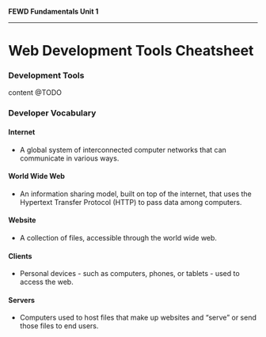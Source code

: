 **FEWD Fundamentals Unit 1**

---

# Web Development Tools Cheatsheet

### Development Tools

content @TODO

### Developer Vocabulary

#### Internet
* A global system of interconnected computer networks that can communicate in various ways.

#### World Wide Web
* An information sharing model, built on top of the internet, that uses the Hypertext Transfer Protocol (HTTP) to pass data among computers.

#### Website
* A collection of files, accessible through the world wide web.

#### Clients
* Personal devices - such as computers, phones, or tablets - used to access the web.

#### Servers
* Computers used to host files that make up websites and “serve” or send those files to end users.
